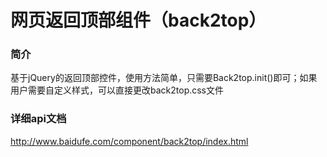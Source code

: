 网页返回顶部组件（back2top）
==========================

### 简介
基于jQuery的返回顶部控件，使用方法简单，只需要Back2top.init()即可；如果用户需要自定义样式，可以直接更改back2top.css文件

### 详细api文档
http://www.baidufe.com/component/back2top/index.html